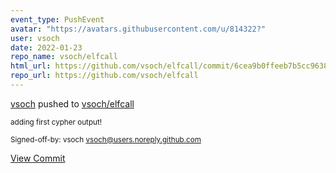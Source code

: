```yaml
---
event_type: PushEvent
avatar: "https://avatars.githubusercontent.com/u/814322?"
user: vsoch
date: 2022-01-23
repo_name: vsoch/elfcall
html_url: https://github.com/vsoch/elfcall/commit/6cea9b0ffeeb7b5cc9638754590e9537f8fb7ecb
repo_url: https://github.com/vsoch/elfcall
---
```


<a href='https://github.com/vsoch' target='_blank'>vsoch</a> pushed to <a href='https://github.com/vsoch/elfcall' target='_blank'>vsoch/elfcall</a>

<small>adding first cypher output!

Signed-off-by: vsoch <vsoch@users.noreply.github.com></small>

<a href='https://github.com/vsoch/elfcall/commit/6cea9b0ffeeb7b5cc9638754590e9537f8fb7ecb' target='_blank'>View Commit</a>